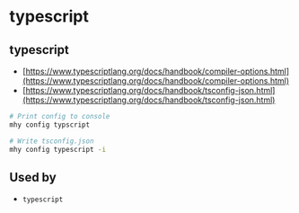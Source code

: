 # typescript

## typescript

* [https://www.typescriptlang.org/docs/handbook/compiler-options.html](https://www.typescriptlang.org/docs/handbook/compiler-options.html)
* [https://www.typescriptlang.org/docs/handbook/tsconfig-json.html](https://www.typescriptlang.org/docs/handbook/tsconfig-json.html)

```bash
# Print config to console
mhy config typscript

# Write tsconfig.json
mhy config typescript -i
```

## Used by

* `typescript`

